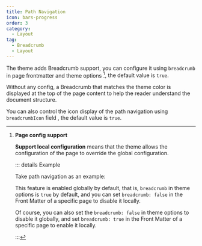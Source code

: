 ```yaml
---
title: Path Navigation
icon: bars-progress
order: 3
category:
  - Layout
tag:
  - Breadcrumb
  - Layout
---
```


The theme adds Breadcrumb support, you can configure it using `breadcrumb` in page frontmatter and theme options <Badge text="Support page config" /> [^support-page-config], the default value is `true`.

Without any config, a Breadcrumb that matches the theme color is displayed at the top of the page content to help the reader understand the document structure.

<!-- more -->

You can also control the icon display of the path navigation using `breadcrumbIcon` field <Badge text="Support page config" />, the default value is `true`.

[^support-page-config]: **Page config support**

    **Support local configuration**<Badge text="Support page config" /> means that the theme allows the configuration of the page to override the global configuration.

    ::: details Example

    Take path navigation as an example:

    This feature is enabled globally by default, that is, `breadcrumb` in theme options is `true` by default, and you can set `breadcrumb: false` in the Front Matter of a specific page to disable it locally.

    Of course, you can also set the `breadcrumb: false` in theme options to disable it globally, and set `breadcrumb: true` in the Front Matter of a specific page to enable it locally.

    :::
